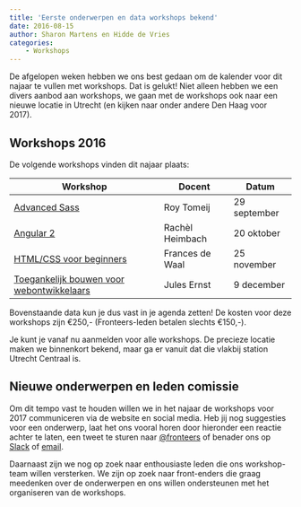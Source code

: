 ```yaml
---
title: 'Eerste onderwerpen en data workshops bekend'
date: 2016-08-15
author: Sharon Martens en Hidde de Vries
categories:
    - Workshops
---
```


De afgelopen weken hebben we ons best gedaan om de kalender voor dit najaar te vullen met workshops. Dat is gelukt! Niet alleen hebben we een divers aanbod aan workshops, we gaan met de workshops ook naar een nieuwe locatie in Utrecht (en kijken naar onder andere Den Haag voor 2017).

## Workshops 2016

De volgende workshops vinden dit najaar plaats:

| Workshop                                                                                                  | Docent          | Datum        |
| --------------------------------------------------------------------------------------------------------- | --------------- | ------------ |
| [Advanced Sass](/workshops/advanced-sass-roy-tomeij/)                                                     | Roy Tomeij      | 29 september |
| [Angular 2](/workshops/angular-2-rachel-heimbach)                                                         | Rachèl Heimbach | 20 oktober   |
| [HTML/CSS voor beginners](/workshops/html-css-frances-de-waal)                                            | Frances de Waal | 25 november  |
| [Toegankelijk bouwen voor webontwikkelaars](/workshops/toegankelijk-bouwen-voor-front-enders-jules-ernst) | Jules Ernst     | 9 december   |

Bovenstaande data kun je dus vast in je agenda zetten! De kosten voor deze workshops zijn €250,- (Fronteers-leden betalen slechts €150,-).

Je kunt je vanaf nu aanmelden voor alle workshops. De precieze locatie maken we binnenkort bekend, maar ga er vanuit dat die vlakbij station Utrecht Centraal is.

## Nieuwe onderwerpen en leden comissie

Om dit tempo vast te houden willen we in het najaar de workshops voor 2017 communiceren via de website en social media. Heb jij nog suggesties voor een onderwerp, laat het ons vooral horen door hieronder een reactie achter te laten, een tweet te sturen naar [@fronteers](https://twitter.com/fronteers) of benader ons op [Slack](/nl/blog/2016/02/fronteers-op-slack) of [email](workshops@fronteers.nl).

Daarnaast zijn we nog op zoek naar enthousiaste leden die ons workshop-team willen versterken. We zijn op zoek naar front-enders die graag meedenken over de onderwerpen en ons willen ondersteunen met het organiseren van de workshops.
